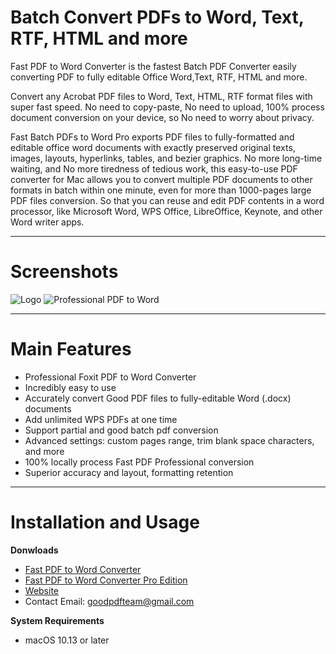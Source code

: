 # **Batch Convert PDFs to Word, Text, RTF, HTML and more**
Fast PDF to Word Converter is the fastest Batch PDF Converter easily converting PDF to fully editable Office Word,Text, RTF, HTML and more.

Convert any Acrobat PDF files to Word, Text, HTML, RTF format files with super fast speed. No need to copy-paste, No need to upload, 100% process document conversion on your device, so No need to worry about privacy.

Fast Batch PDFs to Word Pro exports PDF files to fully-formatted and editable office word documents with exactly preserved original texts, images, layouts, hyperlinks, tables, and bezier graphics. No more long-time waiting, and No more tiredness of tedious work, this easy-to-use PDF converter for Mac allows you to convert multiple PDF documents to other formats in batch within one minute, even for more than 1000-pages large PDF files conversion. So that you can reuse and edit PDF contents in a word processor, like Microsoft Word, WPS Office, LibreOffice, Keynote, and other Word writer apps.

***

# **Screenshots**
 ![Logo](https://is1-ssl.mzstatic.com/image/thumb/Purple211/v4/64/09/e0/6409e01b-225e-164b-f325-09bb56f0e132/AppIcon-0-0-85-220-0-0-4-0-2x.png/460x0w.webp)
 ![Professional PDF to Word](https://is1-ssl.mzstatic.com/image/thumb/PurpleSource221/v4/b9/47/7d/b9477d6f-73d2-441e-8879-53a4c70a4aee/EN_1.png/626x0w.webp)

***

# **Main Features**
* Professional Foxit PDF to Word Converter 
* Incredibly easy to use
* Accurately convert Good PDF files to fully-editable Word (.docx) documents
* Add unlimited WPS PDFs at one time
* Support partial and good batch pdf conversion
* Advanced settings: custom pages range, trim blank space characters, and more
* 100% locally process Fast PDF Professional conversion
* Superior accuracy and layout, formatting retention

***

# **Installation and Usage**
**Donwloads**
* [Fast PDF to Word Converter](https://apps.apple.com/us/app/fast-pdfs-to-word-converter/id6738469101)
* [Fast PDF to Word Converter Pro Edition](https://apps.apple.com/us/app/fast-pdf-to-word-pro-edition/id6738724881)
* [Website](https://sites.google.com/view/good-pdf)
* Contact Email: goodpdfteam@gmail.com

**System Requirements**
* macOS 10.13 or later
